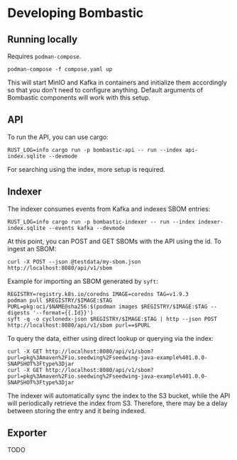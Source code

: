 # Developing Bombastic

## Running locally

Requires `podman-compose`.

```shell
podman-compose -f compose.yaml up
```

This will start MinIO and Kafka in containers and initialize them accordingly so that you don't need to configure anything. Default arguments of Bombastic components will work with this setup.

## API

To run the API, you can use cargo:

```shell
RUST_LOG=info cargo run -p bombastic-api -- run --index api-index.sqlite --devmode
```

For searching using the index, more setup is required.

## Indexer

The indexer consumes events from Kafka and indexes SBOM entries:

```shell
RUST_LOG=info cargo run -p bombastic-indexer -- run --index indexer-index.sqlite --events kafka --devmode
```

At this point, you can POST and GET SBOMs with the API using the id. To ingest an SBOM:

```shell
curl -X POST --json @testdata/my-sbom.json http://localhost:8080/api/v1/sbom
```

Example for importing an SBOM generated by `syft`:

```shell
REGISTRY=registry.k8s.io/coredns IMAGE=coredns TAG=v1.9.3
podman pull $REGISTRY/$IMAGE:$TAG
PURL=pkg:oci/$NAME@sha256:$(podman images $REGISTRY/$IMAGE:$TAG --digests '--format={{.Id}}')
syft -q -o cyclonedx-json $REGISTRY/$IMAGE:$TAG | http --json POST http://localhost:8080/api/v1/sbom purl==$PURL
```

To query the data, either using direct lookup or querying via the index:

```shell
curl -X GET http://localhost:8080/api/v1/sbom?purl=pkg%3Amaven%2Fio.seedwing%2Fseedwing-java-example%401.0.0-SNAPSHOT%3Ftype%3Djar
curl -X GET http://localhost:8080/api/v1/sbom?purl=pkg%3Amaven%2Fio.seedwing%2Fseedwing-java-example%401.0.0-SNAPSHOT%3Ftype%3Djar
```

The indexer will automatically sync the index to the S3 bucket, while the API will periodically retrieve the index from S3. Therefore, there may be a delay between storing the entry and it being indexed.

## Exporter

TODO
